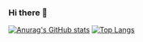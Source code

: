 ### Hi there 👋

[![Anurag's GitHub stats](https://github-readme-stats.vercel.app/api?username=ithoangtan&bg_color=DEG,#84fab0,#8fd3f4)](https://github.com/anuraghazra/github-readme-stats)
[![Top Langs](https://github-readme-stats.vercel.app/api/top-langs/?username=ithoangtan&layout=compact)](https://github.com/anuraghazra/github-readme-stats)



<!--
**ithoangtan/ithoangtan** is a ✨ _special_ ✨ repository because its `README.md` (this file) appears on your GitHub profile.

Here are some ideas to get you started:

- 🔭 I’m currently working on ...
- 🌱 I’m currently learning ...
- 👯 I’m looking to collaborate on ...
- 🤔 I’m looking for help with ...
- 💬 Ask me about ...
- 📫 How to reach me: ...
- 😄 Pronouns: ...
- ⚡ Fun fact: ...
-->
